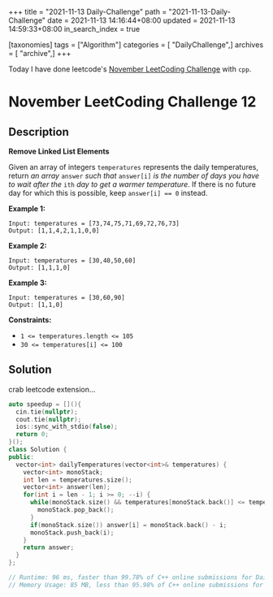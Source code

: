 +++
title = "2021-11-13 Daily-Challenge"
path = "2021-11-13-Daily-Challenge"
date = 2021-11-13 14:16:44+08:00
updated = 2021-11-13 14:59:33+08:00
in_search_index = true

[taxonomies]
tags = ["Algorithm"]
categories = [ "DailyChallenge",]
archives = [ "archive",]
+++

Today I have done leetcode's [November LeetCoding Challenge](https://leetcode.com/problems/remove-linked-list-elements/) with `cpp`.

<!-- more -->

# November LeetCoding Challenge 12

## Description

**Remove Linked List Elements**

Given an array of integers `temperatures` represents the daily temperatures, return *an array* `answer` *such that* `answer[i]` *is the number of days you have to wait after the* `ith` *day to get a warmer temperature*. If there is no future day for which this is possible, keep `answer[i] == 0` instead.

 

**Example 1:**

```
Input: temperatures = [73,74,75,71,69,72,76,73]
Output: [1,1,4,2,1,1,0,0]
```

**Example 2:**

```
Input: temperatures = [30,40,50,60]
Output: [1,1,1,0]
```

**Example 3:**

```
Input: temperatures = [30,60,90]
Output: [1,1,0]
```

 

**Constraints:**

- `1 <= temperatures.length <= 105`
- `30 <= temperatures[i] <= 100`

## Solution

crab leetcode extension...

``` cpp
auto speedup = [](){
  cin.tie(nullptr);
  cout.tie(nullptr);
  ios::sync_with_stdio(false);
  return 0;
}();
class Solution {
public:
  vector<int> dailyTemperatures(vector<int>& temperatures) {
    vector<int> monoStack;
    int len = temperatures.size();
    vector<int> answer(len);
    for(int i = len - 1; i >= 0; --i) {
      while(monoStack.size() && temperatures[monoStack.back()] <= temperatures[i]) {
        monoStack.pop_back();
      }
      if(monoStack.size()) answer[i] = monoStack.back() - i;
      monoStack.push_back(i);
    }
    return answer;
  }
};

// Runtime: 96 ms, faster than 99.78% of C++ online submissions for Daily Temperatures.
// Memory Usage: 85 MB, less than 95.98% of C++ online submissions for Daily Temperatures.
```
